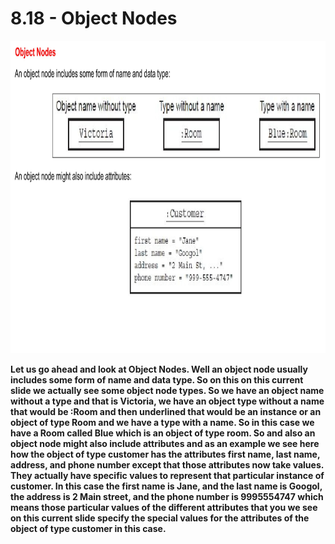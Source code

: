 # 8.18 - Object Nodes

<img src="/images/08_18_01.jpg" width="800" height="500">

**Let us go ahead and look at Object Nodes. Well an object node usually includes some form of name and data type. So on this on this current slide we actually see some object node types. So we have an object name without a type and that is Victoria, we have an object type without a name that would be :Room and then underlined that would be an instance or an object of type Room and we have a type with a name. So in this case we have a Room called Blue which is an object of type room. So and also an object node might also include attributes and as an example we see here how the object of type customer has the attributes first name, last name, address, and phone number except that those attributes now take values. They actually have specific values to represent that particular instance of customer. In this case the first name is Jane, and the last name is Googol, the address is 2 Main street, and the phone number is 9995554747 which means those particular values of the different attributes that you we see on this current slide specify the special values for the attributes of the object of type customer in this case.**